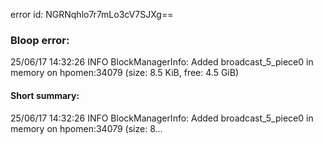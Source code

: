 error id: NGRNqhlo7r7mLo3cV7SJXg==
### Bloop error:

25/06/17 14:32:26 INFO BlockManagerInfo: Added broadcast_5_piece0 in memory on hpomen:34079 (size: 8.5 KiB, free: 4.5 GiB)
#### Short summary: 

25/06/17 14:32:26 INFO BlockManagerInfo: Added broadcast_5_piece0 in memory on hpomen:34079 (size: 8...